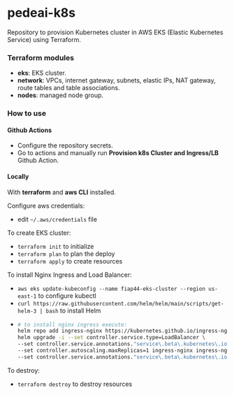# pedeai-k8s

Repository to provision Kubernetes cluster in AWS EKS (Elastic Kubernetes Service) using Terraform.

### Terraform modules

- **eks**: EKS cluster.
- **network**: VPCs, internet gateway, subnets, elastic IPs, NAT gateway, route tables and table associations.
- **nodes**: managed node group.

### How to use

#### Github Actions

- Configure the repository secrets.
- Go to actions and manually run **Provision k8s Cluster and Ingress/LB** Github Action.

#### Locally

With **terraform** and **aws CLI** installed.

Configure aws credentials:

- edit `~/.aws/credentials` file

To create EKS cluster:

- `terraform init` to initialize
- `terraform plan` to plan the deploy
- `terraform apply` to create resources

To install Nginx Ingress and Load Balancer:

- `aws eks update-kubeconfig --name fiap44-eks-cluster --region us-east-1` to configure kubectl
- `curl https://raw.githubusercontent.com/helm/helm/main/scripts/get-helm-3 | bash` to install Helm
- ```bash
  # to install nginx ingress execute:
  helm repo add ingress-nginx https://kubernetes.github.io/ingress-nginx && \
  helm upgrade -i --set controller.service.type=LoadBalancer \
  --set controller.service.annotations."service\.beta\.kubernetes\.io/aws-load-balancer-type"="nlb" \
  --set controller.autoscaling.maxReplicas=1 ingress-nginx ingress-nginx/ingress-nginx \
  --set controller.service.annotations."service\.beta\.kubernetes\.io/aws-load-balancer-internal"="true"
  ```

To destroy:

- `terraform destroy` to destroy resources

